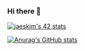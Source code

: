 ### Hi there 👋
[![jaeskim's 42 stats](https://badge42.herokuapp.com/api/stats/zael-mab?privacyEmail=true&darkmode=true)](https://github.com/JaeSeoKim/badge42)


[![Anurag's GitHub stats](https://github-readme-stats.vercel.app/api?username=zael-mab&show_icons=true&theme=radical)](https://github.com/anuraghazra/github-readme-stats)
